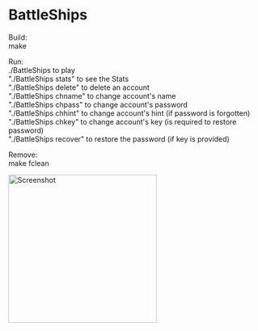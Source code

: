 # BattleShips

Build:  
  make  
  
Run:  
  ./BattleShips to play  
  "./BattleShips stats" to see the Stats  
  "./BattleShips delete" to delete an account  
  "./BattleShips chname" to change account's name  
  "./BattleShips chpass" to change account's password  
  "./BattleShips chhint" to change account's hint (if password is forgotten)  
  "./BattleShips chkey" to change account's key (is required to restore password)  
  "./BattleShips recover" to restore the password (if key is provided)  
  
Remove:  
  make fclean  
    
<img width="293" alt="Screenshot" src="https://user-images.githubusercontent.com/43540963/112680250-3455e500-8e7e-11eb-94d8-c72326b1bf71.png">
